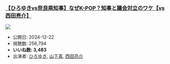 ### [【ひろゆきvs奈良県知事】なぜK-POP？知事と議会対立のワケ【vs西田亮介】](https://www.youtube.com/watch?v=kpMDWtMEtDU)
[![](https://img.youtube.com/vi/kpMDWtMEtDU/sddefault.jpg)](https://www.youtube.com/watch?v=kpMDWtMEtDU)
-   公開日: 2024-12-22
-   視聴数: 256,794
-   **いいね数: 3,483**
-   出演者: [ひろゆき](/rehacq_fan/people/ひろゆき "wikilink"), [山下真](/rehacq_fan/people/山下真 "wikilink"), [西田亮介](/rehacq_fan/people/西田亮介 "wikilink")
